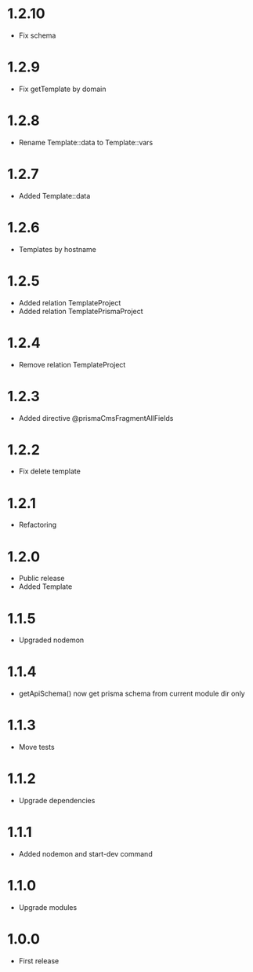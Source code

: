 1.2.10
===============================
- Fix schema

1.2.9
===============================
- Fix getTemplate by domain

1.2.8
===============================
- Rename Template::data to Template::vars

1.2.7
===============================
- Added Template::data

1.2.6
===============================
- Templates by hostname

1.2.5
===============================
- Added relation TemplateProject
- Added relation TemplatePrismaProject

1.2.4
===============================
- Remove relation TemplateProject

1.2.3
===============================
- Added directive @prismaCmsFragmentAllFields

1.2.2
===============================
- Fix delete template

1.2.1
===============================
- Refactoring

1.2.0
===============================
- Public release
- Added Template

1.1.5
===============================
- Upgraded nodemon

1.1.4
===============================
- getApiSchema() now get prisma schema from current module dir only

1.1.3
===============================
- Move tests

1.1.2
===============================
- Upgrade dependencies

1.1.1
===============================
- Added nodemon and start-dev command

1.1.0
===============================
- Upgrade modules

1.0.0
===============================
- First release
